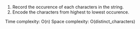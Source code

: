 1. Record the occurence of each characters in the string.
2. Encode the characters from highest to lowest occurence.

Time complexity: O(n)
Space complexity: O(distinct_characters)